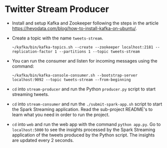 # Twitter Stream Producer

- Install and setup Kafka and Zookeeper following the steps in the article https://hevodata.com/blog/how-to-install-kafka-on-ubuntu/.

- Create a topic with the name `tweets-stream`.

  ```
  ~/kafka/bin/kafka-topics.sh --create --zookeeper localhost:2181 --replication-factor 1 --partitions 1 --topic tweets-stream
  ```

- You can run the consumer and listen for incoming messages using the command:

  ```
  ~/kafka/bin/kafka-console-consumer.sh --bootstrap-server localhost:9092 --topic tweets-stream --from-beginning
  ```

- `cd` into `stream-producer` and run the Python `producer.py` script to start streaming tweets.

- `cd` into `stream-consumer` and run the `./submit-spark-app.sh` script to start the Spark Streaming application. Read the sub-project README's to learn what you need in order to run the project.

- `cd` into `web` and run the web app with the command `python app.py`. Go to `localhost:5000` to see the insights processed by the Spark Streaming application of the tweets produced by the Python script. The insights are updated every 2 seconds.
